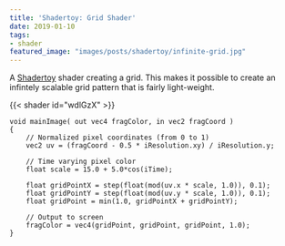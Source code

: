```yaml
---
title: 'Shadertoy: Grid Shader'
date: 2019-01-10
tags:
- shader
featured_image: "images/posts/shadertoy/infinite-grid.jpg"
---
```


A [Shadertoy](https://shadertoy.com) shader creating a grid. This makes it possible to create an infintely scalable grid pattern that is fairly light-weight.

{{< shader id="wdlGzX" >}}

```
void mainImage( out vec4 fragColor, in vec2 fragCoord )
{
    // Normalized pixel coordinates (from 0 to 1)
    vec2 uv = (fragCoord - 0.5 * iResolution.xy) / iResolution.y;

    // Time varying pixel color
    float scale = 15.0 + 5.0*cos(iTime);
    
    float gridPointX = step(float(mod(uv.x * scale, 1.0)), 0.1);
    float gridPointY = step(float(mod(uv.y * scale, 1.0)), 0.1);
    float gridPoint = min(1.0, gridPointX + gridPointY);

    // Output to screen
    fragColor = vec4(gridPoint, gridPoint, gridPoint, 1.0);
}
```